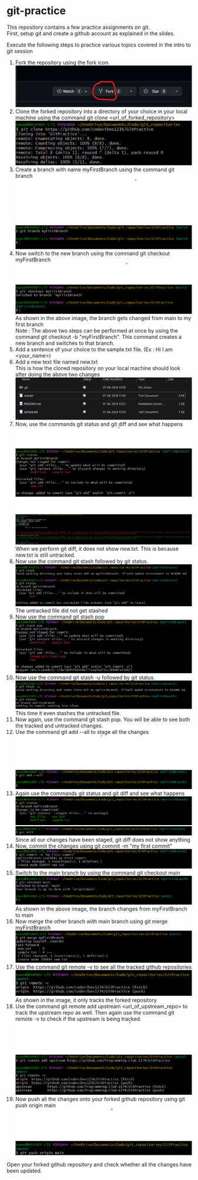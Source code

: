 # git-practice

This repository contains a few practice assignments on git.<br/>
First, setup git and create a github account as explained in the slides.<br/>

Execute the following steps to practice various topics covered in the intro to git session<br/>
1) Fork the repository using the fork icon.<br/>
   ![](images/fork.png)
2) Clone the forked repository into a directory of your choice in your local machine using the command git clone <url_of_forked_repository> <br/>
   ![](images/clone.png)
3) Create a branch with name myFirstBranch using the command git branch <br/>
   ![](images/git_branch.png)
4) Now switch to the new branch using the command git checkout myFirstBranch<br/>
   ![](images/git_checkout.png) <br/>
   As shown in the above image, the branch gets changed from main to my first branch <br/>
   Note : The above two steps can be performed at once by using the command git checkout -b "myFirstBranch". This command creates a new branch and switches to that branch. <br/>
5) Add a sentence of your choice to the sample.txt file. (Ex : Hi I am <your_name>) <br/>
6) Add a new text file named new.txt <br/>
   This is how the cloned repository on your local machine should look after doing the above two changes <br/>
   ![](images/new_file.png)
7) Now, use the commands git status and git diff and see what happens <br/>
   ![](images/git_status.png)
   ![](images/git_diff.png) <br/>
   When we perform git diff, it does not show new.txt. This is because new.txt is still untracked. <br/>
8) Now use the command git stash followed by git status. <br/>
   ![](images/git_stash.png) <br/>
   The untracked file did not get stashed <br/>
9) Now use the command git stash pop <br/>
   ![](images/git_stash_pop.png) <br/>
10) Now use the command git stash -u followed by git status. <br/>
    ![](images/git_stash_u.png) <br/>
    This time it even stashes the untracked file. <br/>
11) Now again, use the command git stash pop. You will be able to see both the tracked and untracked changes.<br/>
12) Use the command git add --all to stage all the changes <br/>
   ![](images/git_add.png)
13) Again use the commands git status and git diff and see what happens <br/>
   ![](images/git_status_2.png)
   ![](images/git_diff_2.png) <br/>
   Since all our changes have been staged, git diff does not show anything <br/>
14) Now, commit the changes using git commit -m "my first commit" <br/>
   ![](images/git_commit.png)
15) Switch to the main branch by using the command git checkout main <br/>
   ![](images/git_checkout_2.png) <br/>
   As shown in the above image, the branch changes from myFirstBranch to main <br/>
16) Now merge the other branch with main branch using git merge myFirstBranch <br/>
   ![](images/git_merge.png)
17) Use the command git remote -v to see all the tracked github repositories <br/>
   ![](images/git_remote.png) <br/>
   As shown in the image, it only tracks the forked repository <br/>
18) Use the command git remote add upstream <url_of_upstream_repo> to track the upstream repo as well. Then again use the command git remote -v to check if the upstream is being tracked.<br/>
   ![](images/git_upstream.png) <br/>
19) Now push all the changes onto your forked github repository using git push origin main <br/>
   ![](images/git_push.png) <br/>
 
 Open your forked github repository and check whether all the changes have been updated. <br/>
